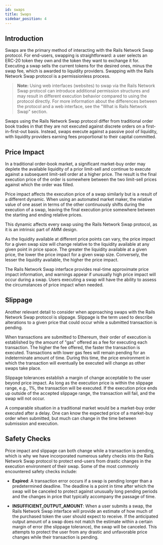 ```yaml
---
id: swaps
title: Swaps
sidebar_position: 4
---
```


## Introduction

Swaps are the primary method of interacting with the Rails Network Swap protocol. For end-users, swapping is straightforward: a user selects an ERC-20 token they own and the token they want to exchange it for. Executing a swap sells the current tokens for the desired ones, minus the swap fee, which is awarded to liquidity providers. Swapping with the Rails Network Swap protocol is a permissionless process.

> **Note:** Using web interfaces (websites) to swap via the Rails Network Swap protocol can introduce additional permission structures and may result in different execution behavior compared to using the protocol directly. For more information about the differences between the protocol and a web interface, see the "What is Rails Network Swap" section.

Swaps using the Rails Network Swap protocol differ from traditional order book trades in that they are not executed against discrete orders on a first-in-first-out basis. Instead, swaps execute against a passive pool of liquidity, with liquidity providers earning fees proportional to their capital committed.

## Price Impact

In a traditional order-book market, a significant market-buy order may deplete the available liquidity of a prior limit-sell and continue to execute against a subsequent limit-sell order at a higher price. The result is the final execution price of the order is somewhere between the two limit-sell prices against which the order was filled.

Price impact affects the execution price of a swap similarly but is a result of a different dynamic. When using an automated market maker, the relative value of one asset in terms of the other continuously shifts during the execution of a swap, leaving the final execution price somewhere between the starting and ending relative prices.

This dynamic affects every swap using the Rails Network Swap protocol, as it is an intrinsic part of AMM design.

As the liquidity available at different price points can vary, the price impact for a given swap size will change relative to the liquidity available at any given point in price space. The greater the liquidity available at a given price, the lower the price impact for a given swap size. Conversely, the lesser the liquidity available, the higher the price impact.

The Rails Network Swap interface provides real-time approximate price impact information, and warnings appear if unusually high price impact will occur during a swap. Users executing a swap will have the ability to assess the circumstances of price impact when needed.

## Slippage

Another relevant detail to consider when approaching swaps with the Rails Network Swap protocol is slippage. Slippage is the term used to describe alterations to a given price that could occur while a submitted transaction is pending.

When transactions are submitted to Ethereum, their order of execution is established by the amount of "gas" offered as a fee for executing each transaction. The higher the fee offered, the faster the transaction is executed. Transactions with lower gas fees will remain pending for an indeterminate amount of time. During this time, the price environment in which the transaction will eventually be executed will change as other swaps take place.

Slippage tolerances establish a margin of change acceptable to the user beyond price impact. As long as the execution price is within the slippage range, e.g., 1%, the transaction will be executed. If the execution price ends up outside of the accepted slippage range, the transaction will fail, and the swap will not occur.

A comparable situation in a traditional market would be a market-buy order executed after a delay. One can know the expected price of a market-buy order when submitted, but much can change in the time between submission and execution.

## Safety Checks

Price impact and slippage can both change while a transaction is pending, which is why we have incorporated numerous safety checks into the Rails Network Swap protocol to protect end-users from drastic changes in the execution environment of their swap. Some of the most commonly encountered safety checks include:

- **Expired**: A transaction error occurs if a swap is pending longer than a predetermined deadline. The deadline is a point in time after which the swap will be canceled to protect against unusually long pending periods and the changes in price that typically accompany the passage of time.
  
- **INSUFFICIENT_OUTPUT_AMOUNT**: When a user submits a swap, the Rails Network Swap interface will provide an estimate of how much of the purchased token the user should expect to receive. If the anticipated output amount of a swap does not match the estimate within a certain margin of error (the slippage tolerance), the swap will be canceled. This attempts to protect the user from any drastic and unfavorable price changes while their transaction is pending.

[^1]: Proportional in this instance takes into account many factors, including the relative price of one token in terms of the other, slippage, price impact, and other factors related to the open and adversarial nature of Ethereum.
[^2]: For information about liquidity provision, see the liquidity user guide.
[^3]: The Rails Network Swap interface informs the user about the circumstances of their swap, but it is not guaranteed.

